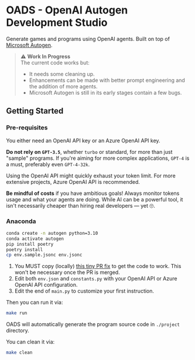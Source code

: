 # OADS - OpenAI Autogen Development Studio

Generate games and programs using OpenAI agents. Built on top of [Microsoft Autogen](https://github.com/microsoft/autogen).

> ⚠️ **Work In Progress**  
> The current code works but:
> - It needs some cleaning up.
> - Enhancements can be made with better prompt engineering and the addition of more agents.
> - Microsoft Autogen is still in its early stages contain a few bugs.

## Getting Started

### Pre-requisites

You either need an OpenAI API key or an Azure OpenAI API key.

**Do not rely on `GPT-3.5`**, whether `turbo` or standard, for more than just "sample" programs.
If you're aiming for more complex applications, `GPT-4` is a must, preferably even `GPT-4-32k`.

Using the OpenAI API might quickly exhaust your token limit.
For more extensive projects, Azure OpenAI API is recommended.

**Be mindful of costs** if you have ambitious goals! Always monitor tokens usage and what your agents are doing.
While AI can be a powerful tool, it isn't necessarily cheaper than hiring real developers — yet 🙄.


### Anaconda

```sh
conda create -n autogen python=3.10
conda activate autogen
pip install poetry
poetry install
cp env.sample.jsonc env.jsonc
```

1. You MUST copy (locally) [this tiny PR fix](https://github.com/microsoft/autogen/pull/47) to get the code to work.
   This won't be necessary once the PR is merged.
2. Edit both `env.json` and `constants.py` with your OpenAI API or Azure OpenAI API configuration.
3. Edit the end of `main.py` to customize your first instruction.

Then you can run it via:

```sh
make run
```

OADS will automatically generate the program source code in `./project` directory.

You can clean it via:

```sh
make clean
```
